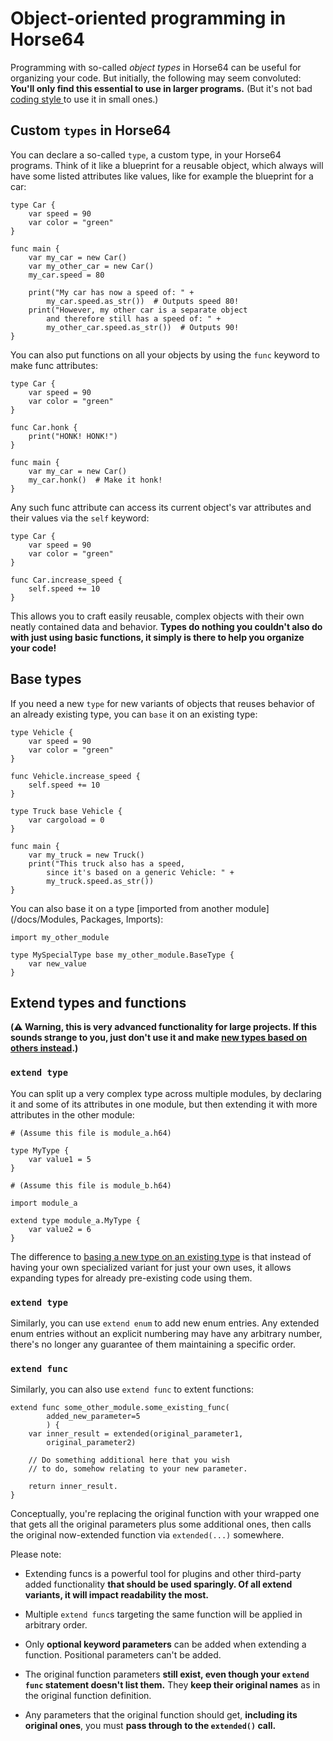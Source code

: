 
<!-- For license of this file, see LICENSE.md in the base dir. -->

Object-oriented programming in Horse64
======================================

Programming with so-called *object types* in Horse64
can be useful for organizing your code.
But initially, the following may seem convoluted:
**You'll only find this essential to use in
larger programs.** (But it's not bad [coding style
](/docs/Coding%20Style.md#what-and-why) to use it in
small ones.)


Custom `types` in Horse64
-------------------------

You can declare a so-called `type`, a custom type, in your Horse64
programs. Think of it like a blueprint for a reusable object,
which always will have some listed attributes like values,
like for example the blueprint for a car:

```Horse64 
type Car {
    var speed = 90
    var color = "green"
}

func main {
    var my_car = new Car()
    var my_other_car = new Car()
    my_car.speed = 80

    print("My car has now a speed of: " +
        my_car.speed.as_str())  # Outputs speed 80!
    print("However, my other car is a separate object
        and therefore still has a speed of: " +
        my_other_car.speed.as_str())  # Outputs 90!
} 
```

You can also put functions on all your objects by
using the `func` keyword to make func attributes:

```Horse64 
type Car {
    var speed = 90
    var color = "green"
}

func Car.honk {
    print("HONK! HONK!")
}

func main {
    var my_car = new Car()
    my_car.honk()  # Make it honk!
}
```

Any such func attribute can access its current object's
var attributes and their values via the `self` keyword:

```Horse64   
type Car {
    var speed = 90
    var color = "green"
}

func Car.increase_speed {
    self.speed += 10
}
```

This allows you to craft easily reusable, complex objects
with their own neatly contained data and behavior.
**Types do nothing you couldn't also do with just using
basic functions, it simply is there to help you organize
your code!**


Base types
----------

If you need a new `type` for new variants of objects
that reuses behavior of an already existing type,
you can `base` it on an existing type:

```Horse64         
type Vehicle {
    var speed = 90
    var color = "green"
}

func Vehicle.increase_speed {
    self.speed += 10
}

type Truck base Vehicle {
    var cargoload = 0
}

func main {
    var my_truck = new Truck()
    print("This truck also has a speed,
        since it's based on a generic Vehicle: " +
        my_truck.speed.as_str())
}
```

You can also base it on a type [imported from another
module](/docs/Modules, Packages, Imports):

```Horse64
import my_other_module

type MySpecialType base my_other_module.BaseType {
    var new_value
}
```


Extend types and functions
--------------------------

**(⚠️ Warning, this is very advanced functionality for
large projects. If this sounds strange to you,
just don't use it and make [new types based on others
instead](#base-types).)**

### `extend type`

You can split up a very complex type across multiple
modules, by declaring it and some of its attributes in one
module, but then extending it with more attributes in the
other module:

```Horse64
# (Assume this file is module_a.h64)

type MyType {
    var value1 = 5
}
```

```Horse64
# (Assume this file is module_b.h64)

import module_a

extend type module_a.MyType {
    var value2 = 6
}
```

The difference to [basing a new type on an existing
type](#base-types) is that instead of having your own
specialized variant for just your own uses, it allows
expanding types for already pre-existing code using them.

### `extend type`

Similarly, you can use `extend enum` to add new enum
entries. Any extended enum entries without an explicit
numbering may have any arbitrary number, there's no longer
any guarantee of them maintaining a specific order.

### `extend func`

Similarly, you can also use `extend func` to extent
functions:

```
extend func some_other_module.some_existing_func(
        added_new_parameter=5
        ) {
    var inner_result = extended(original_parameter1,
        original_parameter2)

    // Do something additional here that you wish
    // to do, somehow relating to your new parameter.

    return inner_result.
}
```

Conceptually, you're replacing the original function
with your wrapped one that gets all the original parameters
plus some additional ones, then calls the original
now-extended function via `extended(...)` somewhere.

Please note:

- Extending funcs is a powerful tool for plugins
  and other third-party added functionality **that
  should be used sparingly. Of all extend variants,
  it will impact readability the most.**

- Multiple `extend func`s targeting the same function
  will be applied in arbitrary order.

- Only **optional keyword parameters** can be added when
  extending a function. Positional parameters can't be
  added.

- The original function parameters
  **still exist, even though your `extend func` statement
  doesn't list them.** They **keep their original names**
  as in the original function definition.

- Any parameters that the original
  function should get, **including its original ones**,
  you must **pass through to the `extended()` call.**

